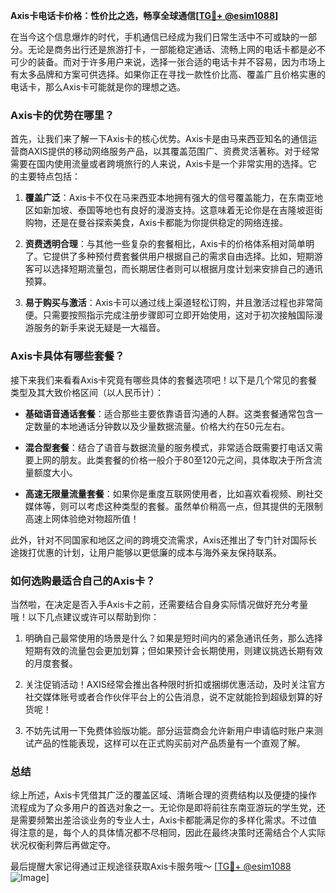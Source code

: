 **Axis卡电话卡价格：性价比之选，畅享全球通信[[TG💪+ @esim1088](https://t.me/s/esim1088)]**

在当今这个信息爆炸的时代，手机通信已经成为我们日常生活中不可或缺的一部分。无论是商务出行还是旅游打卡，一部能稳定通话、流畅上网的电话卡都是必不可少的装备。而对于许多用户来说，选择一张合适的电话卡并不容易，因为市场上有太多品牌和方案可供选择。如果你正在寻找一款性价比高、覆盖广且价格实惠的电话卡，那么Axis卡可能就是你的理想之选。

### Axis卡的优势在哪里？

首先，让我们来了解一下Axis卡的核心优势。Axis卡是由马来西亚知名的通信运营商AXIS提供的移动网络服务产品，以其覆盖范围广、资费灵活著称。对于经常需要在国内使用流量或者跨境旅行的人来说，Axis卡是一个非常实用的选择。它的主要特点包括：

1. **覆盖广泛**：Axis卡不仅在马来西亚本地拥有强大的信号覆盖能力，在东南亚地区如新加坡、泰国等地也有良好的漫游支持。这意味着无论你是在吉隆坡逛街购物，还是在曼谷探索美食，Axis卡都能为你提供稳定的网络连接。
   
2. **资费透明合理**：与其他一些复杂的套餐相比，Axis卡的价格体系相对简单明了。它提供了多种预付费套餐供用户根据自己的需求自由选择。比如，短期游客可以选择短期流量包，而长期居住者则可以根据月度计划来安排自己的通讯预算。

3. **易于购买与激活**：Axis卡可以通过线上渠道轻松订购，并且激活过程也非常简便。只需要按照指示完成注册步骤即可立即开始使用，这对于初次接触国际漫游服务的新手来说无疑是一大福音。

### Axis卡具体有哪些套餐？

接下来我们来看看Axis卡究竟有哪些具体的套餐选项吧！以下是几个常见的套餐类型及其大致价格区间（以人民币计）：

- **基础语音通话套餐**：适合那些主要依靠语音沟通的人群。这类套餐通常包含一定数量的本地通话分钟数以及少量数据流量。价格大约在50元左右。
  
- **混合型套餐**：结合了语音与数据流量的服务模式，非常适合既需要打电话又需要上网的朋友。此类套餐的价格一般介于80至120元之间，具体取决于所含流量额度大小。

- **高速无限量流量套餐**：如果你是重度互联网使用者，比如喜欢看视频、刷社交媒体等，则可以考虑这种类型的套餐。虽然单价稍高一点，但其提供的无限制高速上网体验绝对物超所值！

此外，针对不同国家和地区之间的跨境交流需求，Axis还推出了专门针对国际长途拨打优惠的计划，让用户能够以更低廉的成本与海外亲友保持联系。

### 如何选购最适合自己的Axis卡？

当然啦，在决定是否入手Axis卡之前，还需要结合自身实际情况做好充分考量哦！以下几点建议或许可以帮助到你：

1. 明确自己最常使用的场景是什么？如果是短时间内的紧急通讯任务，那么选择短期有效的流量包会更加划算；但如果预计会长期使用，则建议挑选长期有效的月度套餐。

2. 关注促销活动！AXIS经常会推出各种限时折扣或捆绑优惠活动，及时关注官方社交媒体账号或者合作伙伴平台上的公告消息，说不定就能捡到超级划算的好货呢！

3. 不妨先试用一下免费体验版功能。部分运营商会允许新用户申请临时账户来测试产品的性能表现，这样可以在正式购买前对产品质量有一个直观了解。

### 总结

综上所述，Axis卡凭借其广泛的覆盖区域、清晰合理的资费结构以及便捷的操作流程成为了众多用户的首选对象之一。无论你是即将前往东南亚游玩的学生党，还是需要频繁出差洽谈业务的专业人士，Axis卡都能满足你的多样化需求。不过值得注意的是，每个人的具体情况都不尽相同，因此在最终决策时还需结合个人实际状况权衡利弊后再做定夺。

最后提醒大家记得通过正规途径获取Axis卡服务哦～ [[TG💪+ @esim1088](https://t.me/s/esim1088) ![Image](https://i.postimg.cc/4NQfJmqS/Snipaste-2025-05-13-00-14-12.png)]